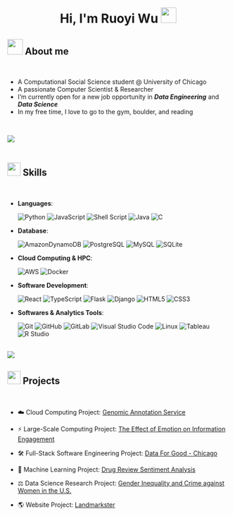 
<h1 align="center"><b>Hi, I'm Ruoyi Wu </b><img src="https://media.giphy.com/media/hvRJCLFzcasrR4ia7z/giphy.gif" width="35"></h1>



## <img src = "https://github.com/Anmol-Baranwal/Cool-GIFs-For-GitHub/assets/74038190/9be4d344-6782-461a-b5a6-32a07bf7b34e" width = "35"> **About me**

<br>

- A Computational Social Science student @ University of Chicago
- A passionate Computer Scientist & Researcher
- I’m currently open for a new job opportunity in ***Data Engineering*** and ***Data Science***
- In my free time, I love to go to the gym, boulder, and reading

<br>

<img src="https://user-images.githubusercontent.com/73097560/115834477-dbab4500-a447-11eb-908a-139a6edaec5c.gif"><br><br>

## <img src="https://media2.giphy.com/media/QssGEmpkyEOhBCb7e1/giphy.gif?cid=ecf05e47a0n3gi1bfqntqmob8g9aid1oyj2wr3ds3mg700bl&rid=giphy.gif" width ="30"><b> Skills </b>
<br>

<p align="center">

- **Languages**:

    ![Python](https://img.shields.io/badge/Python%20-%2314354C.svg?style=flat-square&logo=python&logoColor=white)
    ![JavaScript](https://img.shields.io/badge/JavaScript%20-%23F7DF1E.svg?style=flat-square&logo=javascript&logoColor=black)
    ![Shell Script](https://img.shields.io/badge/Shell_Script-%23121011.svg?style=flat-square&logo=gnu-bash&logoColor=white)
    ![Java](https://img.shields.io/badge/Java-ED8B00?style=flat-square&logo=openjdk&logoColor=white)
    ![C](https://img.shields.io/badge/C%20-%232370ED.svg?style=flat-square&logo=c&logoColor=white)

- **Database**:

    ![AmazonDynamoDB](https://img.shields.io/badge/DynamoDB-4053D6?style=flat-square&logo=Amazon%20DynamoDB&logoColor=white)
    ![PostgreSQL](https://img.shields.io/badge/PostgreSQL-4169e1?style=flat-square&logo=postgresql&logoColor=white)
    ![MySQL](https://shields.io/badge/MySQL-blue?logo=mysql&style=flat-square&logoColor=white&labelColor=blue)
    ![SQLite](https://img.shields.io/badge/sqlite-%2307405e.svg?style=flat-square&logo=sqlite&logoColor=white)

- **Cloud Computing & HPC**:

    ![AWS](https://img.shields.io/badge/AWS-232F32?style=flat-square&logo=AmazonAWS&logoColor=white)
    ![Docker](https://img.shields.io/badge/Docker-%230db7ed.svg?style=flat-square&logo=docker&logoColor=white)


- **Software Development**:

   ![React](https://img.shields.io/badge/-ReactJs-61DAFB?logo=react&logoColor=white&style=flat-square)
   ![TypeScript](https://shields.io/badge/TypeScript-3178C6?logo=TypeScript&logoColor=FFF&style=flat-square)
   ![Flask](https://img.shields.io/badge/Flask-%23000.svg?style=flat-square&logo=flask&logoColor=white)
   ![Django](https://img.shields.io/badge/Django-%23092E20.svg?style=flat-square&logo=django&logoColor=white)
   ![HTML5](https://img.shields.io/badge/HTML5%20-%23E34F26.svg?style=flat-square&logo=html5&logoColor=white)
   ![CSS3](https://img.shields.io/badge/CSS%20-%231572B6.svg?style=flat-square&logo=css3&logoColor=white)

- **Softwares & Analytics Tools**:

    ![Git](https://img.shields.io/badge/Git-%23F05033.svg?style=flat-square&logo=git&logoColor=white)
    ![GitHub](https://img.shields.io/badge/GitHub-%23121011.svg?style=flat-square&logo=github&logoColor=white)
    ![GitLab](https://img.shields.io/badge/GitLab-grey?logo=gitlab&style=flat-square)
    ![Visual Studio Code](https://img.shields.io/badge/Visual%20Studio%20Code-0078d7.svg?style=flat-square&logo=visual-studio-code&logoColor=white)
    ![Linux](https://img.shields.io/badge/Linux-FCC624?style=flat-square&logo=linux&logoColor=black)
    ![Tableau](https://img.shields.io/badge/Tableau-E97627?style=flat-square&logo=Tableau&logoColor=white)
    ![R Studio](https://img.shields.io/badge/R%20Studio-FFFFFF?style=flat-square&logo=RStudio&logoColor=lighblue)

</p>


<br>
<img src="https://user-images.githubusercontent.com/73097560/115834477-dbab4500-a447-11eb-908a-139a6edaec5c.gif"><br>


## <img src="https://media.giphy.com/media/iY8CRBdQXODJSCERIr/giphy.gif" width="30"><b> Projects </b>
<br>

- :cloud: Cloud Computing Project: [Genomic Annotation Service](https://github.com/MPCS-51083-Cloud-Computing/final-project-Ry-Wu)

- :zap: Large-Scale Computing Project: [The Effect of Emotion on Information Engagement](https://github.com/macs30123-s23/final-project-drink_more_code_more)

- :hammer_and_wrench: Full-Stack Software Engineering Project: [Data For Good - Chicago](https://github.com/uchicago-capp-30320/DataForGood-chicago)

- :pill: Machine Learning Project: [Drug Review Sentiment Analysis](https://github.com/Ry-Wu/Drug-Review-Sentiment-Analysis-ML)

- :balance_scale: Data Science Research Project: [Gender Inequality and Crime against Women in the U.S.](https://github.com/macs30122-winter23/final-project-233-not-found)

- :earth_americas: Website Project: [Landmarkster](https://github.com/jjbarr/cs326-final-gamma)

